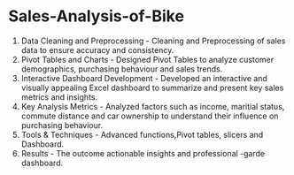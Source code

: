 # Sales-Analysis-of-Bike

1. Data Cleaning and Preprocessing - Cleaning and Preprocessing of sales data to ensure accuracy and consistency.
2. Pivot Tables and Charts - Designed Pivot Tables to analyze customer demographics, purchasing behaviour and sales trends.
3. Interactive Dashboard Development - Developed an interactive and visually appealing Excel dashboard to summarize and present key sales metrics and insights.
4. Key Analysis Metrics - Analyzed factors such as income, maritial status, commute distance and car ownership to understand their influence on purchasing behaviour.
5. Tools & Techniques  - Advanced functions,Pivot tables, slicers and Dashboard.
6. Results - The outcome actionable insights and professional  -garde dashboard. 
